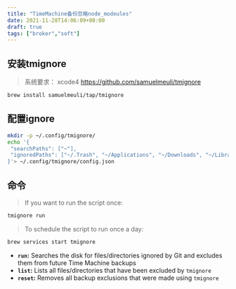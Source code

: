 ```yaml
---
title: "TimeMachine备份忽略node_modeules"
date: 2021-11-28T14:06:09+08:00
draft: true
tags: ["broker","soft"]
---
```

## 安装tmignore

> 系统要求： xcode4
> <https://github.com/samuelmeuli/tmignore>

``` sh
brew install samuelmeuli/tap/tmignore
```

## 配置ignore

``` sh
mkdir -p ~/.config/tmignore/
echo '{
 "searchPaths": ["~"],
 "ignoredPaths": ["~/.Trash", "~/Applications", "~/Downloads", "~/Library", "~/Music/iTunes","~/.vscode","~/.npm",".DS_Store","node_modules"]
}'> ~/.config/tmignore/config.json
```

## 命令

> If you want to run the script once:

```sh
tmignore run
```

> To schedule the script to run once a day:

```sh
brew services start tmignore
```

- **`run`:** Searches the disk for files/directories ignored by Git and excludes them from future Time Machine backups
- **`list`:** Lists all files/directories that have been excluded by `tmignore`
- **`reset`:** Removes all backup exclusions that were made using `tmignore`
